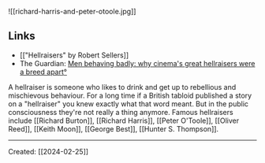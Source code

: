 ![[richard-harris-and-peter-otoole.jpg]]
## Links
- [["Hellraisers" by Robert Sellers]]
- The Guardian: [Men behaving badly: why cinema's great hellraisers were a breed apart](https://www.theguardian.com/film/2019/jul/11/men-behaving-badly-cinema-great-hellraisers-breed-apart)[°](https://elliotclowes.com/cold/2024/https__www.theguardian.com_film_2019_jul_11_men-behaving-badly-cinema-great-hellraisers-breed-apart.html)

A hellraiser is someone who likes to drink and get up to rebellious and mischievous behaviour. For a long time if a British tabloid published a story on a "hellraiser" you knew exactly what that word meant. But in the public consciousness they're not really a thing anymore. Famous hellraisers include [[Richard Burton]], [[Richard Harris]], [[Peter O'Toole]], [[Oliver Reed]], [[Keith Moon]], [[George Best]], [[Hunter S. Thompson]].



***

Created: [[2024-02-25]]  